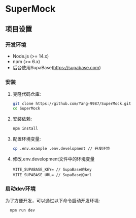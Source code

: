 # SuperMock

## 项目设置

### 开发环境

- Node.js (>= 14.x)
- npm (>= 6.x)
- 后台使用SupaBase(https://supabase.com)

### 安装

1. 克隆代码仓库:
    ```sh
    git clone https://github.com/Yang-9987/SuperMock.git
    cd SuperMock
    ```

2. 安装依赖:
    ```sh
    npm install
    ```
3. 配置环境变量:
    ```sh
    cp .env.example .env.development // 开发环境
    ```
4. 修改.env.development文件中的环境变量
    ```text
    VITE_SUPABASE_KEY= // SupaBase的key
    VITE_SUPABASE_URL= // SupaBase的url
    ```

### 启动dev环境

为了方便开发，可以通过以下命令启动开发环境:
```sh
  npm run dev
```
